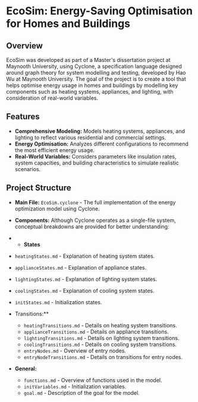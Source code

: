 # EcoSim: Energy-Saving Optimisation for Homes and Buildings

## Overview
EcoSim was developed as part of a Master's dissertation project at Maynooth University, using Cyclone, a specification language designed around graph theory for system modelling and testing, developed by Hao Wu at Maynooth University. The goal of the project is to create a tool that helps optimise energy usage in homes and buildings by modelling key components such as heating systems, appliances, and lighting, with consideration of real-world variables.

## Features
- **Comprehensive Modeling:** Models heating systems, appliances, and lighting to reflect various residential and commercial settings.
- **Energy Optimisation:** Analyzes different configurations to recommend the most efficient energy usage.
- **Real-World Variables:** Considers parameters like insulation rates, system capacities, and building characteristics to simulate realistic scenarios.

## Project Structure
- **Main File:** `EcoSim.cyclone` - The full implementation of the energy optimization model using Cyclone.

- **Components:** Although Cyclone operates as a single-file system, conceptual breakdowns are provided for better understanding:
- 
  - **States**
 - `heatingStates.md` - Explanation of heating system states.
 - `applianceStates.md` - Explanation of appliance states.
 - `lightingStates.md` - Explanation of lighting system states.
 - `coolingStates.md` - Explanation of cooling system states.
 - `initStates.md` - Initialization states.
  - Transitions:**
    - `heatingTransitions.md` - Details on heating system transitions.
    - `applianceTransitions.md` - Details on appliance transitions.
    - `lightingTransitions.md` - Details on lighting system transitions.
    - `coolingTransitions.md` - Details on cooling system transitions.
    - `entryNodes.md` - Overview of entry nodes.
    - `entryNodeTransitions.md` - Details on transitions for entry nodes.
    
  
  - **General:**
    - `functions.md` - Overview of functions used in the model.
    - `initVariables.md` - Initialization variables.
    - `goal.md` - Description of the goal for the model.
